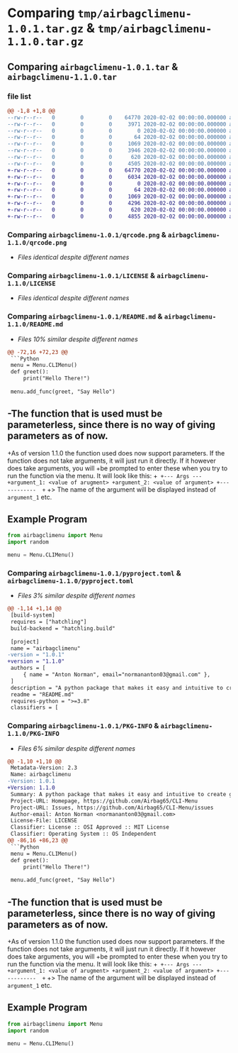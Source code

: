 # Comparing `tmp/airbagclimenu-1.0.1.tar.gz` & `tmp/airbagclimenu-1.1.0.tar.gz`

## Comparing `airbagclimenu-1.0.1.tar` & `airbagclimenu-1.1.0.tar`

### file list

```diff
@@ -1,8 +1,8 @@
--rw-r--r--   0        0        0    64770 2020-02-02 00:00:00.000000 airbagclimenu-1.0.1/qrcode.png
--rw-r--r--   0        0        0     3971 2020-02-02 00:00:00.000000 airbagclimenu-1.0.1/src/airbagclimenu/Menu.py
--rw-r--r--   0        0        0        0 2020-02-02 00:00:00.000000 airbagclimenu-1.0.1/src/airbagclimenu/__init__.py
--rw-r--r--   0        0        0       64 2020-02-02 00:00:00.000000 airbagclimenu-1.0.1/.gitignore
--rw-r--r--   0        0        0     1069 2020-02-02 00:00:00.000000 airbagclimenu-1.0.1/LICENSE
--rw-r--r--   0        0        0     3946 2020-02-02 00:00:00.000000 airbagclimenu-1.0.1/README.md
--rw-r--r--   0        0        0      620 2020-02-02 00:00:00.000000 airbagclimenu-1.0.1/pyproject.toml
--rw-r--r--   0        0        0     4505 2020-02-02 00:00:00.000000 airbagclimenu-1.0.1/PKG-INFO
+-rw-r--r--   0        0        0    64770 2020-02-02 00:00:00.000000 airbagclimenu-1.1.0/qrcode.png
+-rw-r--r--   0        0        0     6034 2020-02-02 00:00:00.000000 airbagclimenu-1.1.0/src/airbagclimenu/Menu.py
+-rw-r--r--   0        0        0        0 2020-02-02 00:00:00.000000 airbagclimenu-1.1.0/src/airbagclimenu/__init__.py
+-rw-r--r--   0        0        0       64 2020-02-02 00:00:00.000000 airbagclimenu-1.1.0/.gitignore
+-rw-r--r--   0        0        0     1069 2020-02-02 00:00:00.000000 airbagclimenu-1.1.0/LICENSE
+-rw-r--r--   0        0        0     4296 2020-02-02 00:00:00.000000 airbagclimenu-1.1.0/README.md
+-rw-r--r--   0        0        0      620 2020-02-02 00:00:00.000000 airbagclimenu-1.1.0/pyproject.toml
+-rw-r--r--   0        0        0     4855 2020-02-02 00:00:00.000000 airbagclimenu-1.1.0/PKG-INFO
```

### Comparing `airbagclimenu-1.0.1/qrcode.png` & `airbagclimenu-1.1.0/qrcode.png`

 * *Files identical despite different names*

### Comparing `airbagclimenu-1.0.1/LICENSE` & `airbagclimenu-1.1.0/LICENSE`

 * *Files identical despite different names*

### Comparing `airbagclimenu-1.0.1/README.md` & `airbagclimenu-1.1.0/README.md`

 * *Files 10% similar despite different names*

```diff
@@ -72,16 +72,23 @@
 ```Python
 menu = Menu.CLIMenu()
 def greet():
     print("Hello There!")
 
 menu.add_func(greet, "Say Hello")
 ```
-The function that is used **must** be parameterless, since there is no way of giving parameters as of now.
-
+As of version 1.1.0 the function used does now support parameters. If the function does not take arguments, it will just run it directly. If it however does take arguments, you will
+be prompted to enter these when you try to run the function via the menu. It will look like this: 
+```
+--- Args ---
+argument_1: <value of arugment>
+argument_2: <value of argument>
+------------ 
+```
+> The name of the argument will be displayed instead of ```argument_1``` etc.
 
 ## Example Program
 ```Python
 from airbagclimenu import Menu
 import random
 
 menu = Menu.CLIMenu()
```

### Comparing `airbagclimenu-1.0.1/pyproject.toml` & `airbagclimenu-1.1.0/pyproject.toml`

 * *Files 3% similar despite different names*

```diff
@@ -1,14 +1,14 @@
 [build-system]
 requires = ["hatchling"]
 build-backend = "hatchling.build"
 
 [project]
 name = "airbagclimenu"
-version = "1.0.1"
+version = "1.1.0"
 authors = [
     { name = "Anton Norman", email="normananton03@gmail.com" },
 ]
 description = "A python package that makes it easy and intuitive to create good looking CLI menus"
 readme = "README.md"
 requires-python = ">=3.8"
 classifiers = [
```

### Comparing `airbagclimenu-1.0.1/PKG-INFO` & `airbagclimenu-1.1.0/PKG-INFO`

 * *Files 6% similar despite different names*

```diff
@@ -1,10 +1,10 @@
 Metadata-Version: 2.3
 Name: airbagclimenu
-Version: 1.0.1
+Version: 1.1.0
 Summary: A python package that makes it easy and intuitive to create good looking CLI menus
 Project-URL: Homepage, https://github.com/Airbag65/CLI-Menu
 Project-URL: Issues, https://github.com/Airbag65/CLI-Menu/issues
 Author-email: Anton Norman <normananton03@gmail.com>
 License-File: LICENSE
 Classifier: License :: OSI Approved :: MIT License
 Classifier: Operating System :: OS Independent
@@ -86,16 +86,23 @@
 ```Python
 menu = Menu.CLIMenu()
 def greet():
     print("Hello There!")
 
 menu.add_func(greet, "Say Hello")
 ```
-The function that is used **must** be parameterless, since there is no way of giving parameters as of now.
-
+As of version 1.1.0 the function used does now support parameters. If the function does not take arguments, it will just run it directly. If it however does take arguments, you will
+be prompted to enter these when you try to run the function via the menu. It will look like this: 
+```
+--- Args ---
+argument_1: <value of arugment>
+argument_2: <value of argument>
+------------ 
+```
+> The name of the argument will be displayed instead of ```argument_1``` etc.
 
 ## Example Program
 ```Python
 from airbagclimenu import Menu
 import random
 
 menu = Menu.CLIMenu()
```

